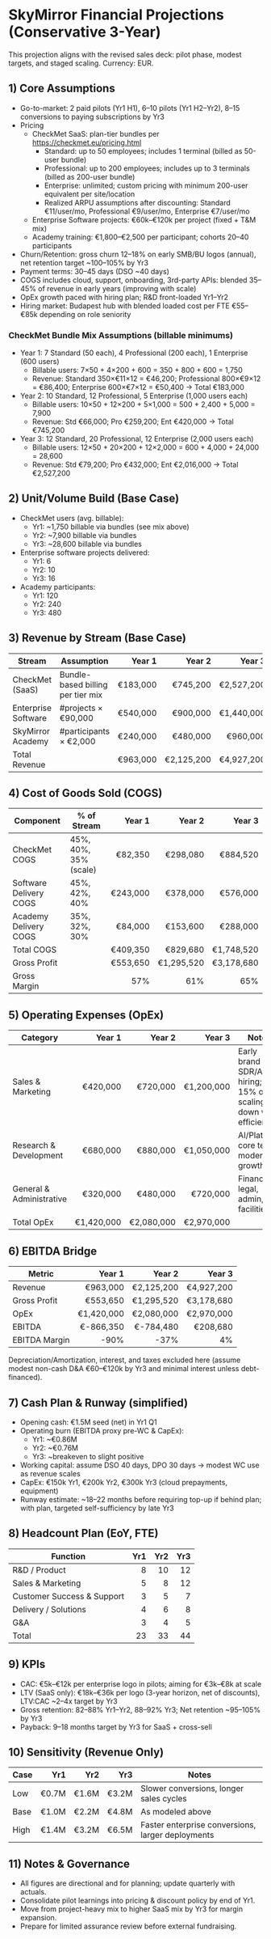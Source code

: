 # SkyMirror Financial Projections (Conservative 3-Year)

This projection aligns with the revised sales deck: pilot phase, modest targets, and staged scaling. Currency: EUR.

## 1) Core Assumptions
- Go-to-market: 2 paid pilots (Yr1 H1), 6–10 pilots (Yr1 H2–Yr2), 8–15 conversions to paying subscriptions by Yr3
- Pricing
  - CheckMet SaaS: plan-tier bundles per https://checkmet.eu/pricing.html
    - Standard: up to 50 employees; includes 1 terminal (billed as 50-user bundle)
    - Professional: up to 200 employees; includes up to 3 terminals (billed as 200-user bundle)
    - Enterprise: unlimited; custom pricing with minimum 200-user equivalent per site/location
    - Realized ARPU assumptions after discounting: Standard €11/user/mo, Professional €9/user/mo, Enterprise €7/user/mo
  - Enterprise Software projects: €60k–€120k per project (fixed + T&M mix)
  - Academy training: €1,800–€2,500 per participant; cohorts 20–40 participants
- Churn/Retention: gross churn 12–18% on early SMB/BU logos (annual), net retention target ~100–105% by Yr3
- Payment terms: 30–45 days (DSO ~40 days)
- COGS includes cloud, support, onboarding, 3rd-party APIs: blended 35–45% of revenue in early years (improving with scale)
- OpEx growth paced with hiring plan; R&D front-loaded Yr1–Yr2
- Hiring market: Budapest hub with blended loaded cost per FTE €55–€85k depending on role seniority
 
### CheckMet Bundle Mix Assumptions (billable minimums)
- Year 1: 7 Standard (50 each), 4 Professional (200 each), 1 Enterprise (600 users)
  - Billable users: 7×50 + 4×200 + 600 = 350 + 800 + 600 = 1,750
  - Revenue: Standard 350×€11×12 = €46,200; Professional 800×€9×12 = €86,400; Enterprise 600×€7×12 = €50,400 → Total €183,000
- Year 2: 10 Standard, 12 Professional, 5 Enterprise (1,000 users each)
  - Billable users: 10×50 + 12×200 + 5×1,000 = 500 + 2,400 + 5,000 = 7,900
  - Revenue: Std €66,000; Pro €259,200; Ent €420,000 → Total €745,200
- Year 3: 12 Standard, 20 Professional, 12 Enterprise (2,000 users each)
  - Billable users: 12×50 + 20×200 + 12×2,000 = 600 + 4,000 + 24,000 = 28,600
  - Revenue: Std €79,200; Pro €432,000; Ent €2,016,000 → Total €2,527,200

## 2) Unit/Volume Build (Base Case)
- CheckMet users (avg. billable):
  - Yr1: ~1,750 billable via bundles (see mix above)
  - Yr2: ~7,900 billable via bundles
  - Yr3: ~28,600 billable via bundles
- Enterprise software projects delivered:
  - Yr1: 6
  - Yr2: 10
  - Yr3: 16
- Academy participants:
  - Yr1: 120
  - Yr2: 240
  - Yr3: 480

## 3) Revenue by Stream (Base Case)
| Stream | Assumption | Year 1 | Year 2 | Year 3 |
|---|---|---:|---:|---:|
| CheckMet (SaaS) | Bundle-based billing per tier mix | €183,000 | €745,200 | €2,527,200 |
| Enterprise Software | #projects × €90,000 | €540,000 | €900,000 | €1,440,000 |
| SkyMirror Academy | #participants × €2,000 | €240,000 | €480,000 | €960,000 |
| Total Revenue |  | €963,000 | €2,125,200 | €4,927,200 |

## 4) Cost of Goods Sold (COGS)
| Component | % of Stream | Year 1 | Year 2 | Year 3 |
|---|---|---:|---:|---:|
| CheckMet COGS | 45%, 40%, 35% (scale) | €82,350 | €298,080 | €884,520 |
| Software Delivery COGS | 45%, 42%, 40% | €243,000 | €378,000 | €576,000 |
| Academy Delivery COGS | 35%, 32%, 30% | €84,000 | €153,600 | €288,000 |
| Total COGS |  | €409,350 | €829,680 | €1,748,520 |
| Gross Profit |  | €553,650 | €1,295,520 | €3,178,680 |
| Gross Margin |  | 57% | 61% | 65% |

## 5) Operating Expenses (OpEx)
| Category | Year 1 | Year 2 | Year 3 | Notes |
|---|---:|---:|---:|---|
| Sales & Marketing | €420,000 | €720,000 | €1,200,000 | Early brand + SDR/AE hiring; ~9–15% of rev scaling down w/ efficiency |
| Research & Development | €680,000 | €880,000 | €1,050,000 | AI/Platform core team; moderated growth |
| General & Administrative | €320,000 | €480,000 | €720,000 | Finance, legal, admin, facilities |
| Total OpEx | €1,420,000 | €2,080,000 | €2,970,000 |  |

## 6) EBITDA Bridge
| Metric | Year 1 | Year 2 | Year 3 |
|---|---:|---:|---:|
| Revenue | €963,000 | €2,125,200 | €4,927,200 |
| Gross Profit | €553,650 | €1,295,520 | €3,178,680 |
| OpEx | €1,420,000 | €2,080,000 | €2,970,000 |
| EBITDA | €-866,350 | €-784,480 | €208,680 |
| EBITDA Margin | -90% | -37% | 4% |

Depreciation/Amortization, interest, and taxes excluded here (assume modest non-cash D&A €60–€120k by Yr3 and minimal interest unless debt-financed).

## 7) Cash Plan & Runway (simplified)
- Opening cash: €1.5M seed (net) in Yr1 Q1
- Operating burn (EBITDA proxy pre-WC & CapEx):
  - Yr1: ~€0.86M
  - Yr2: ~€0.76M
  - Yr3: ~breakeven to slight positive
- Working capital: assume DSO 40 days, DPO 30 days → modest WC use as revenue scales
- CapEx: €150k Yr1, €200k Yr2, €300k Yr3 (cloud prepayments, equipment)
- Runway estimate: ~18–22 months before requiring top-up if behind plan; with plan, targeted self-sufficiency by late Yr3

## 8) Headcount Plan (EoY, FTE)
| Function | Yr1 | Yr2 | Yr3 |
|---|---:|---:|---:|
| R&D / Product | 8 | 10 | 12 |
| Sales & Marketing | 5 | 8 | 12 |
| Customer Success & Support | 3 | 5 | 7 |
| Delivery / Solutions | 4 | 6 | 8 |
| G&A | 3 | 4 | 5 |
| Total | 23 | 33 | 44 |

## 9) KPIs
- CAC: €5k–€12k per enterprise logo in pilots; aiming for €3k–€8k at scale
- LTV (SaaS only): €18k–€36k per logo (3-year horizon, net of discounts), LTV:CAC ~2–4x target by Yr3
- Gross retention: 82–88% Yr1–Yr2, 88–92% Yr3; Net retention ~95–105% by Yr3
- Payback: 9–18 months target by Yr3 for SaaS + cross-sell

## 10) Sensitivity (Revenue Only)
| Case | Yr1 | Yr2 | Yr3 | Notes |
|---|---:|---:|---:|---|
| Low | €0.7M | €1.6M | €3.2M | Slower conversions, longer sales cycles |
| Base | €1.0M | €2.2M | €4.8M | As modeled above |
| High | €1.4M | €3.2M | €6.5M | Faster enterprise conversions, larger deployments |

## 11) Notes & Governance
- All figures are directional and for planning; update quarterly with actuals.
- Consolidate pilot learnings into pricing & discount policy by end of Yr1.
- Move from project-heavy mix to higher SaaS mix by Yr3 for margin expansion.
- Prepare for limited assurance review before external fundraising.
